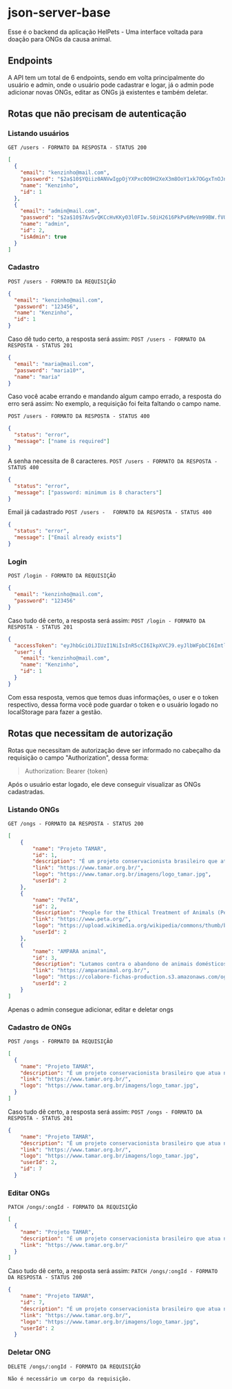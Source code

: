 # json-server-base

Esse é o backend da aplicação HelPets - Uma interface voltada para doação para ONGs da causa animal.

## Endpoints

A API tem um total de 6 endpoints, sendo em volta principalmente do usuário e admin, onde o usuário pode cadastrar e logar, já o admin pode adicionar novas ONGs, editar as ONGs já existentes e também deletar.

## Rotas que não precisam de autenticação

### Listando usuários

`GET /users - FORMATO DA RESPOSTA - STATUS 200`
```json
[
  {
    "email": "kenzinho@mail.com",
    "password": "$2a$10$YQiiz0ANVwIgpOjYXPxc0O9H2XeX3m8OoY1xk7OGgxTnOJnsZU7FO",
    "name": "Kenzinho",
    "id": 1
  },
  {
    "email": "admin@mail.com",
    "password": "$2a$10$7AvSvQKCcHvKKy03l0FIw.S0iH2616PkPv6MeVm99BW.fVOppk/r.",
    "name": "admin",
    "id": 2,
    "isAdmin": true
  }
]
```

### Cadastro

`POST /users - FORMATO DA REQUISIÇÃO`

```json
{
  "email": "kenzinho@mail.com",
  "password": "123456",
  "name": "Kenzinho",
  "id": 1
}
```

Caso dê tudo certo, a resposta será assim:
`POST /users - FORMATO DA RESPOSTA - STATUS 201`

```json
{
  "email": "maria@mail.com",
  "password": "maria10*",
  "name": "maria"
}
```

Caso você acabe errando e mandando algum campo errado, a resposta do erro será assim:
No exemplo, a requisição foi feita faltando o campo name.

`POST /users - FORMATO DA RESPOSTA - STATUS 400 `

```json
{
  "status": "error",
  "message": ["name is required"]
}
```

A senha necessita de 8 caracteres.
`POST /users - FORMATO DA RESPOSTA - STATUS 400`

```json
{
  "status": "error",
  "message": ["password: minimum is 8 characters"]
}
```

Email já cadastrado
`POST /users - `
` FORMATO DA RESPOSTA - STATUS 400`

```json
{
  "status": "error",
  "message": ["Email already exists"]
}
```

### Login

`POST /login - FORMATO DA REQUISIÇÃO`

```json
{
  "email": "kenzinho@mail.com",
  "password": "123456"
}
```

Caso tudo dê certo, a resposta será assim:
`POST /login - FORMATO DA RESPOSTA - STATUS 201`

```json
{
  "accessToken": "eyJhbGciOiJIUzI1NiIsInR5cCI6IkpXVCJ9.eyJlbWFpbCI6ImtlbnppbmhvQG1haWwuY29tIiwiaWF0IjoxNjgyNTQ0NzYwLCJleHAiOjE2ODI1NDgzNjAsInN1YiI6IjEifQ.6s9HJpiHPhxrJ7dIJeukxhgfmo73EaPF0LXXE7HD5dY",
  "user": {
    "email": "kenzinho@mail.com",
    "name": "Kenzinho",
    "id": 1
  }
}
```

Com essa resposta, vemos que temos duas informações, o user e o token respectivo, dessa forma você pode guardar o token e o usuário logado no localStorage para fazer a gestão.

## Rotas que necessitam de autorização

Rotas que necessitam de autorização deve ser informado no cabeçalho da requisição o campo "Authorization", dessa forma:

> Authorization: Bearer {token}

Após o usuário estar logado, ele deve conseguir visualizar as ONGs cadastradas.

### Listando ONGs

`GET /ongs - FORMATO DA RESPOSTA - STATUS 200`

```json
[
	{
		"name": "Projeto TAMAR",
		"id": 1,
		"description": "É um projeto conservacionista brasileiro que atua na preservação das tartarugas-marinhas ameaçadas de extinção. É uma entidade de direito privado, sem fins lucrativos e fica sediado na Praia do Forte, no município de Mata de São João, no interior do estado da Bahia.",
		"link": "https://www.tamar.org.br/",
		"logo": "https://www.tamar.org.br/imagens/logo_tamar.jpg",
		"userId": 2
	},
	{
		"name": "PeTA",
		"id": 2,
		"description": "People for the Ethical Treatment of Animals (PeTA), em português: Pessoas pelo Tratamento Ético dos Animais, é uma organização não governamental de ambiente (ONGA) fundada em 1980, a qual já conta com mais de 2 milhões de membros e se dedica aos direitos animais, tendo como lema: 'Animais não são nossos para comer, vestir, usar em experiências ou para entretenimento' .",
		"link": "https://www.peta.org/",
		"logo": "https://upload.wikimedia.org/wikipedia/commons/thumb/b/be/Peta_logo.svg/250px-Peta_logo.svg.png",
		"userId": 2
	},
	{
		"name": "AMPARA animal",
		"id": 3,
		"description": "Lutamos contra o abandono de animais domésticos e a negligência com os animais silvestres da nossa fauna. Não medimos esforços para amparar e dar suporte onde for necessário. Seja com suprimentos, tratamentos, campanhas de conscientização, ou até ir mata adentro para salvar vidas.",
		"link": "https://amparanimal.org.br/",
		"logo": "https://colabore-fichas-production.s3.amazonaws.com/og_image/1188/images/1249/og_image/main_AMPARAPrancheta_8_c%C3%B3pia_9_3x.png",
		"userId": 2
	}
]
```

Apenas o admin consegue adicionar, editar e deletar ongs

### Cadastro de ONGs

`POST /ongs - FORMATO DA REQUISIÇÃO`

```json
[
  {
    "name": "Projeto TAMAR",
    "description": "É um projeto conservacionista brasileiro que atua na preservação das tartarugas-marinhas ameaçadas de extinção. É uma entidade de direito privado, sem fins lucrativos e fica sediado na Praia do Forte, no município de Mata de São João, no interior do estado da Bahia.",
    "link": "https://www.tamar.org.br/",
    "logo": "https://www.tamar.org.br/imagens/logo_tamar.jpg",
  }
]
```

Caso tudo dê certo, a resposta será assim:
`POST /ongs - FORMATO DA RESPOSTA - STATUS 201`

```json
{
    "name": "Projeto TAMAR",
    "description": "É um projeto conservacionista brasileiro que atua na preservação das tartarugas-marinhas ameaçadas de extinção. É uma entidade de direito privado, sem fins lucrativos e fica sediado na Praia do Forte, no município de Mata de São João, no interior do estado da Bahia.",
    "link": "https://www.tamar.org.br/",
    "logo": "https://www.tamar.org.br/imagens/logo_tamar.jpg",
    "userId": 2,
    "id": 7
  }
```

### Editar ONGs

`PATCH /ongs/:ongId - FORMATO DA REQUISIÇÃO`

```json
[
  {
    "name": "Projeto TAMAR",
    "description": "É um projeto conservacionista brasileiro que atua na preservação das tartarugas-marinhas ameaçadas de extinção. É uma entidade de direito privado, sem fins lucrativos e fica sediado na Praia do Forte, no município de Mata de São João, no interior do estado da Bahia.",
    "link": "https://www.tamar.org.br/"
  }
]
```
Caso tudo dê certo, a resposta será assim:
`PATCH /ongs/:ongId - FORMATO DA RESPOSTA - STATUS 200`

```json
{
    "name": "Projeto TAMAR",
    "id": 7,
    "description": "É um projeto conservacionista brasileiro que atua na preservação das tartarugas-marinhas ameaçadas de extinção. É uma entidade de direito privado, sem fins lucrativos e fica sediado na Praia do Forte, no município de Mata de São João, no interior do estado da Bahia.",
    "link": "https://www.tamar.org.br/",
    "logo": "https://www.tamar.org.br/imagens/logo_tamar.jpg",
    "userId": 2
  }
```

### Deletar ONG

`DELETE /ongs/:ongId - FORMATO DA REQUISIÇÃO`

```
Não é necessário um corpo da requisição.
```
